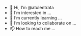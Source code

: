 - 👋 Hi, I’m @atulentrata
- 👀 I’m interested in ...
- 🌱 I’m currently learning ...
- 💞️ I’m looking to collaborate on ...
- 📫 How to reach me ...

<!---
atulentrata/atulentrata is a ✨ special ✨ repository because its `README.md` (this file) appears on your GitHub profile.
You can click the Preview link to take a look at your changes.
--->
